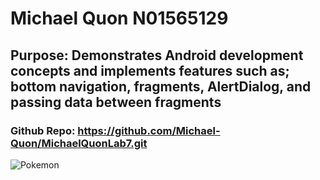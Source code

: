 # Michael Quon N01565129
## Purpose: Demonstrates Android development concepts and implements features such as; bottom navigation, fragments, AlertDialog, and passing data between fragments
### Github Repo: https://github.com/Michael-Quon/MichaelQuonLab7.git
![Pokemon](https://media-www.partycity.ca/product/seasonal-gardening/party-city-everyday/party-city-party-supplies-decor/8436444/classic-pokemon-party-game-ba69da74-2e21-4d4c-bfbf-fdbaa8ea8e0f.png)